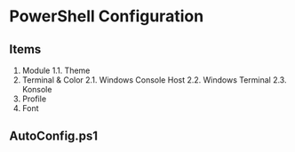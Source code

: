 # PowerShell Configuration

## Items

1. Module
   1.1. Theme
2. Terminal & Color
   2.1. Windows Console Host
   2.2. Windows Terminal
   2.3. Konsole
3. Profile
4. Font

## AutoConfig.ps1
